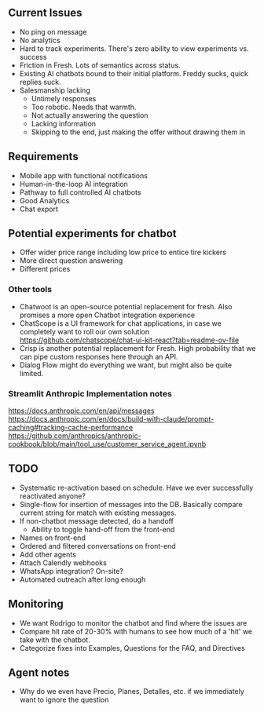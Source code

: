 ## Current Issues
- No ping on message
- No analytics
- Hard to track experiments.  There's zero ability to view experiments vs. success
- Friction in Fresh.  Lots of semantics across status.
- Existing AI chatbots bound to their initial platform.  Freddy sucks, quick replies suck.
- Salesmanship lacking 
  - Untimely responses
  - Too robotic.  Needs that warmth.
  - Not actually answering the question 
  - Lacking information
  - Skipping to the end, just making the offer without drawing them in

## Requirements
- Mobile app with functional notifications
- Human-in-the-loop AI integration
- Pathway to full controlled AI chatbots
- Good Analytics
- Chat export

## Potential experiments for chatbot
- Offer wider price range including low price to entice tire kickers
- More direct question answering
- Different prices

### Other tools
- Chatwoot is an open-source potential replacement for fresh.  Also promises a more open Chatbot integration experience
- ChatScope is a UI framework for chat applications, in case we completely want to roll our own solution https://github.com/chatscope/chat-ui-kit-react?tab=readme-ov-file
- Crisp is another potential replacement for Fresh.  High probability that we can pipe custom responses here through an API. 
- Dialog Flow might do everything we want, but might also be quite limited.


### Streamlit Anthropic Implementation notes
https://docs.anthropic.com/en/api/messages
https://docs.anthropic.com/en/docs/build-with-claude/prompt-caching#tracking-cache-performance
https://github.com/anthropics/anthropic-cookbook/blob/main/tool_use/customer_service_agent.ipynb

## TODO
- Systematic re-activation based on schedule.  Have we ever successfully reactivated anyone?
- Single-flow for insertion of messages into the DB.  Basically compare current string for match with existing messages.
- If non-chatbot message detected, do a handoff
  - Ability to toggle hand-off from the front-end
- Names on front-end
- Ordered and filtered conversations on front-end
- Add other agents
- Attach Calendly webhooks
- WhatsApp integration?  On-site?
- Automated outreach after long enough

## Monitoring
- We want Rodrigo to monitor the chatbot and find where the issues are
- Compare hit rate of 20-30% with humans to see how much of a 'hit' we take with the chatbot.
- Categorize fixes into Examples, Questions for the FAQ, and Directives

## Agent notes
- Why do we even have Precio, Planes, Detalles, etc. if we immediately want to ignore the question

